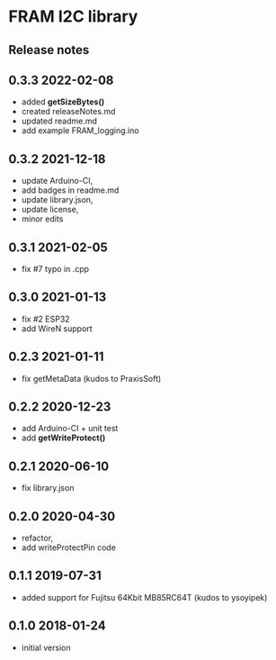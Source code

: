 
# FRAM I2C library

## Release notes


## 0.3.3   2022-02-08
- added **getSizeBytes()**
- created releaseNotes.md
- updated readme.md
- add example FRAM_logging.ino

## 0.3.2   2021-12-18
- update Arduino-CI,
- add badges in readme.md
- update library.json,
- update license,
- minor edits

## 0.3.1   2021-02-05
- fix #7 typo in .cpp

## 0.3.0   2021-01-13
- fix #2 ESP32
- add WireN support

## 0.2.3   2021-01-11
- fix getMetaData (kudos to PraxisSoft)

## 0.2.2   2020-12-23
- add Arduino-CI + unit test
- add **getWriteProtect()**

## 0.2.1   2020-06-10
- fix library.json

## 0.2.0   2020-04-30
- refactor,
- add writeProtectPin code

## 0.1.1   2019-07-31
- added support for Fujitsu 64Kbit MB85RC64T (kudos to ysoyipek)

## 0.1.0   2018-01-24
- initial version

